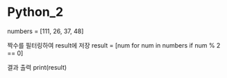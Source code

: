 # Python_2
numbers = [111, 26, 37, 48]

짝수를 필터링하여 result에 저장
result = [num for num in numbers if num % 2 == 0]

 결과 출력
print(result)
